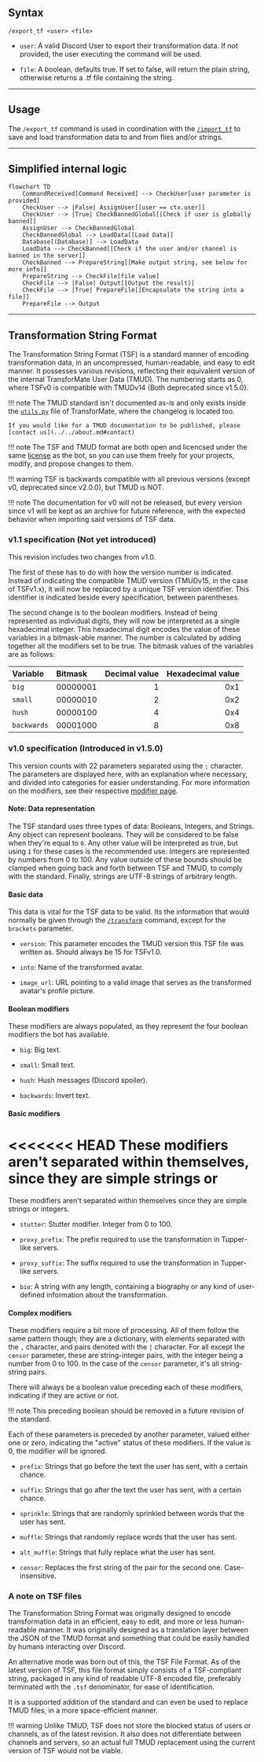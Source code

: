 ## Syntax
`/export_tf <user> <file>`

- `user`: A valid Discord User to export their transformation data. If not provided,
          the user executing the command will be used.

- `file`: A boolean, defaults true. If set to false, will return the plain string,
          otherwise returns a .tf file containing the string.

---

## Usage
The `/export_tf` command is used in coordination with the [`/import_tf`](import_tf.md)
to save and load transformation data to and from flies and/or strings.

---

## Simplified internal logic
```mermaid
flowchart TD
    CommandReceived[Command Received] --> CheckUser[user parameter is provided]
    CheckUser --> |False| AssignUser[[user == ctx.user]]
    CheckUser --> |True| CheckBannedGlobal[[Check if user is globally banned]]
    AssignUser --> CheckBannedGlobal
    CheckBannedGlobal --> LoadData[[Load Data]]
    Database[(Database)] --> LoadData
    LoadData --> CheckBanned[[Check if the user and/or channel is banned in the server]]
    CheckBanned --> PrepareString[[Make output string, see below for more info]]
    PrepareString --> CheckFile[file value]
    CheckFile --> |False| Output[[Output the result]]
    CheckFile --> |True| PrepareFile[[Encapsulate the string into a file]]
    PrepareFile --> Output
```

---

## Transformation String Format
The Transformation String Format (TSF) is a standard manner of encoding
transformation data, in an uncompressed, human-readable, and easy to edit manner.
It possesses various revisions, reflecting their equivalent version of the internal
TransforMate User Data (TMUD). The numbering starts as 0, where TSFv0 is compatible
with TMUDv14 (Both deprecated since v1.5.0).

!!! note
    The TMUD standard isn't documented as-is and only exists inside the
    [`utils.py`](https://github.com/dorythecat/TransforMate/blob/main/src/utils.py)
    file of TransforMate, where the changelog is located too.

    If you would like for a TMUD documentation to be published, please
    [contact us](../../about.md#contact)

!!! note
    The TSF and TMUD format are both open and licencsed under the same
    [license](https://github.com/dorythecat/TransforMate/blob/main/LICENSE) as the bot,
    so you can use them freely for your projects, modify, and propose changes to them.

!!! warning
    TSF is backwards compatible with all previous versions (except v0, deprecated
    since v2.0.0), but TMUD is NOT.

!!! note
    The documentation for v0 will not be released, but every version since v1 will
    be kept as an archive for future reference, with the expected behavior when
    importing said versions of TSF data.

### v1.1 specification (Not yet introduced)
This revision includes two changes from v1.0.

The first of these has to do with how the version number is indicated. Instead of
indicating the compatible TMUD version (TMUDv15, in the case of TSFv1.x), it will
now be replaced by a unique TSF version identifier. This identifier is indicated
beside every specification, between parentheses.

The second change is to the boolean modifiers. Instead of being represented as
individual digits, they will now be interpreted as a single hexadecimal integer.
This hexadecimal digit encodes the value of these variables in a bitmask-able
manner. The number is calculated by adding together all the modifiers set to be
true. The bitmask values of the variables are as follows:

| Variable    | Bitmask  | Decimal value | Hexadecimal value |
|:------------|:---------|--------------:|------------------:|
| `big`       | 00000001 |             1 |               0x1 |
| `small`     | 00000010 |             2 |               0x2 |
| `hush`      | 00000100 |             4 |               0x4 |
| `backwards` | 00001000 |             8 |               0x8 |

### v1.0 specification (Introduced in v1.5.0)
This version counts with 22 parameters separated using the `;` character.
The parameters are displayed here, with an explanation where necessary, and divided
into categories for easier understanding. For more information on the modifiers, see
their respective [modifier page](../set_and_clear/index.md).

#### Note: Data representation
The TSF standard uses three types of data: Booleans, Integers, and Strings. Any object
can represent booleans. They will be considered to be false when they're equal to `0`.
Any other value will be interpreted as true, but using `1` for these cases is the
recommended use. Integers are represented by numbers from 0 to 100. Any value outside
of these bounds should be clamped when going back and forth between TSF and TMUD, to
comply with the standard. Finally, strings are UTF-8 strings of arbitrary length.

#### Basic data
This data is vital for the TSF data to be valid. Its the information that would
normally be given through the [`/transform`](transform.md) command, except for the
`brackets` parameter.

- `version`: This parameter encodes the TMUD version this TSF file was written as.
             Should always be 15 for TSFv1.0.

- `into`: Name of the transformed avatar.

- `image_url`: URL pointing to a valid image that serves as the transformed avatar's
               profile picture.

#### Boolean modifiers
These modifiers are always populated, as they represent the four boolean modifiers the
bot has available.

- `big`: Big text.

- `small`: Small text.

- `hush`: Hush messages (Discord spoiler).

- `backwards`: Invert text.

#### Basic modifiers
<<<<<<< HEAD
These modifiers aren't separated within themselves, since they are simple strings or
=======
These modifiers aren't separated within themselves since they are simple strings or
integers.

- `stutter`: Stutter modifier. Integer from 0 to 100.

- `proxy_prefix`: The prefix required to use the transformation in Tupper-like servers.

- `proxy_suffix`: The suffix required to use the transformation in Tupper-like servers.

- `bio`: A string with any length, containing a biography or any kind of user-defined
         information about the transformation.

#### Complex modifiers
These modifiers require a bit more of processing. All of them follow the same
pattern though; they are a dictionary, with elements separated with the `,`
character, and pairs denoted with the `|` character. For all except the `censor`
parameter, these are string-integer pairs, with the integer being a number from 0
to 100. In the case of the `censor` parameter, it's all string-string pairs.

There will always be a boolean value preceding each of these modifiers, indicating
if they are active or not.

!!! note
    This preceding boolean should be removed in a future revision of the standard.

Each of these parameters is preceded by another parameter, valued either one or zero,
indicating the "active" status of these modifiers. If the value is 0, the modifier
will be ignored.

- `prefix`: Strings that go before the text the user has sent, with a certain chance.

- `suffix`: Strings that go after the text the user has sent, with a certain chance.

- `sprinkle`: Strings that are randomly sprinkled between words that the user has sent.

- `muffle`: Strings that randomly replace words that the user has sent.

- `alt_muffle`: Strings that fully replace what the user has sent.

- `censor`: Replaces the first string of the pair for the second one. Case-insensitive.

### A note on TSF files
The Transformation String Format was originally designed to encode transformation
data in an efficient, easy to edit, and more or less human-readable manner. It was
originally designed as a translation layer between the JSON of the TMUD format
and something that could be easily handled by humans interacting over Discord.

An alternative mode was born out of this, the TSF File Format. As of the latest
version of TSF, this file format simply consists of a TSF-compliant string,
packaged in any kind of readable UTF-8 encoded file, preferably terminated with the
`.tsf` denominator, for ease of identification.

It is a supported addition of the standard and can even be used to replace TMUD
files, in a more space-efficient manner.

!!! warning
    Unlike TMUD, TSF does not store the blocked status of users or channels, as of
    the latest revision. It also does not differentiate between channels and
    servers, so an actual full TMUD replacement using the current version of TSF
    would not be viable.